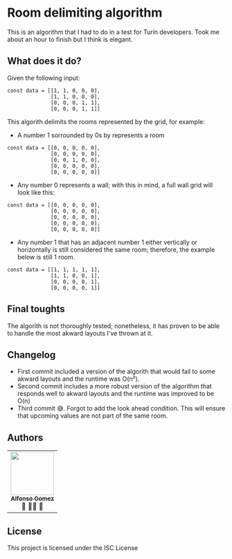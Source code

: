 # Room delimiting algorithm

This is an algorithm that I had to do in a test for Turin developers. Took me about an hour to finish but I think is elegant.

## What does it do?

Given the following input:

```
const data = [[1, 1, 0, 0, 0],
              [1, 1, 0, 0, 0],
              [0, 0, 0, 1, 1],
              [0, 0, 0, 1, 1]]
```

This algorith delimits the rooms represented by the grid, for example:

* A number 1 sorrounded by 0s by represents a room
```
const data = [[0, 0, 0, 0, 0],
              [0, 0, 0, 0, 0],
              [0, 0, 1, 0, 0],
              [0, 0, 0, 0, 0],
              [0, 0, 0, 0, 0]]
```

* Any number 0 represents a wall; with this in mind, a full wall grid will look like this:
```
const data = [[0, 0, 0, 0, 0],
              [0, 0, 0, 0, 0],
              [0, 0, 0, 0, 0],
              [0, 0, 0, 0, 0],
              [0, 0, 0, 0, 0]]
```
* Any number 1 that has an adjacent number 1 either vertically or horizontally is still considered the same room; therefore, the example below is still 1 room.

```
const data = [[1, 1, 1, 1, 1],
              [1, 1, 0, 0, 1],
              [0, 0, 0, 0, 1],
              [0, 0, 0, 0, 1]]
```

## Final toughts
The algorith is not thoroughly tested; nonetheless, it has proven to be able to handle the most akward layouts I've thrown at it.

## Changelog
* First commit included a version of the algorith that would fail to some akward layouts and the runtime was O(n²).
* Second commit includes a more robust version of the algorithm that responds well to akward layouts and the runtime was improved to be O(n)
* Third commit 😅. Forgot to add the look ahead condition. This will ensure that upcoming values are not part of the same room.

## Authors

<!-- prettier-ignore -->
<table><tr><td align="center"><a href="http://victorstein.github.io"><img src="https://avatars3.githubusercontent.com/u/11080740?v=3" width="100px;"/><br /><sub><b>Alfonso Gomez</b></sub></a><br /><a title="Answering Questions">💬</a> <a title="Documentation">📖</a><a title="Tools">🔧</a> <a title="Reviewed Pull Requests">👀</a></table>

## License

This project is licensed under the ISC License 